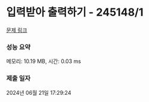 # 입력받아 출력하기 - 245148/1 

[문제 링크](https://level.goorm.io/exam/245148/%EC%9E%85%EB%A0%A5%EB%B0%9B%EC%95%84-%EC%B6%9C%EB%A0%A5%ED%95%98%EA%B8%B0/quiz/1) 

### 성능 요약

메모리: 10.19 MB, 시간: 0.03 ms

### 제출 일자

2024년 06월 21일 17:29:24


